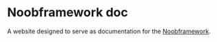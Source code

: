# Noobframework doc

A website designed to serve as documentation for the [Noobframework](https://github.com/edigar/noobframework).
